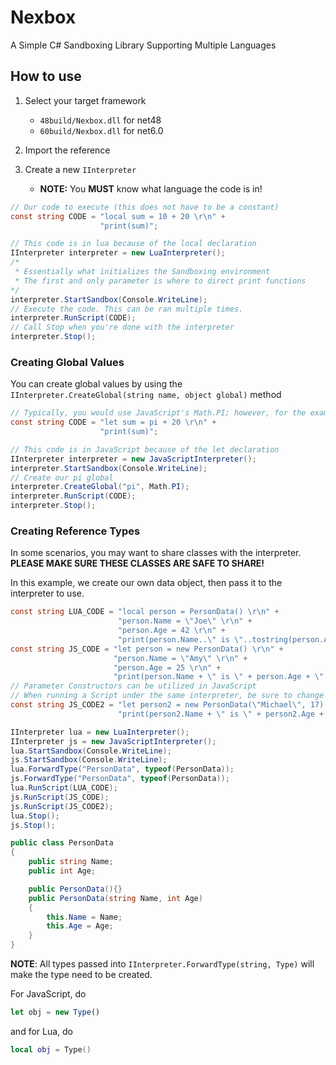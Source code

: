 # Nexbox
A Simple C# Sandboxing Library Supporting Multiple Languages

## How to use

1) Select your target framework
    
    + `48build/Nexbox.dll` for net48
    + `60build/Nexbox.dll` for net6.0
2) Import the reference
3) Create a new `IInterpreter`
    
    + **NOTE:** You **MUST** know what language the code is in!

```cs
// Our code to execute (this does not have to be a constant)
const string CODE = "local sum = 10 + 20 \r\n" +
                    "print(sum)";

// This code is in lua because of the local declaration
IInterpreter interpreter = new LuaInterpreter();
/*
 * Essentially what initializes the Sandboxing environment
 * The first and only parameter is where to direct print functions
*/
interpreter.StartSandbox(Console.WriteLine);
// Execute the code. This can be ran multiple times.
interpreter.RunScript(CODE);
// Call Stop when you're done with the interpreter
interpreter.Stop();
```

### Creating Global Values

You can create global values by using the `IInterpreter.CreateGlobal(string name, object global)` method

```cs
// Typically, you would use JavaScript's Math.PI; however, for the example, we will make our own
const string CODE = "let sum = pi + 20 \r\n" +
                    "print(sum)";

// This code is in JavaScript because of the let declaration
IInterpreter interpreter = new JavaScriptInterpreter();
interpreter.StartSandbox(Console.WriteLine);
// Create our pi global
interpreter.CreateGlobal("pi", Math.PI);
interpreter.RunScript(CODE);
interpreter.Stop();
```

### Creating Reference Types

In some scenarios, you may want to share classes with the interpreter. **PLEASE MAKE SURE THESE CLASSES ARE SAFE TO SHARE!**

In this example, we create our own data object, then pass it to the interpreter to use.

```cs
const string LUA_CODE = "local person = PersonData() \r\n" +
                        "person.Name = \"Joe\" \r\n" +
                        "person.Age = 42 \r\n" +
                        "print(person.Name..\" is \"..tostring(person.Age)..\" years old!\")";
const string JS_CODE = "let person = new PersonData() \r\n" +
                       "person.Name = \"Amy\" \r\n" +
                       "person.Age = 25 \r\n" +
                       "print(person.Name + \" is \" + person.Age + \" years old!\")";
// Parameter Constructors can be utilized in JavaScript
// When running a Script under the same interpreter, be sure to change variable names!
const string JS_CODE2 = "let person2 = new PersonData(\"Michael\", 17) \r\n" +
                        "print(person2.Name + \" is \" + person2.Age + \" years old!\")";

IInterpreter lua = new LuaInterpreter();
IInterpreter js = new JavaScriptInterpreter();
lua.StartSandbox(Console.WriteLine);
js.StartSandbox(Console.WriteLine);
lua.ForwardType("PersonData", typeof(PersonData));
js.ForwardType("PersonData", typeof(PersonData));
lua.RunScript(LUA_CODE);
js.RunScript(JS_CODE);
js.RunScript(JS_CODE2);
lua.Stop();
js.Stop();

public class PersonData
{
    public string Name;
    public int Age;

    public PersonData(){}
    public PersonData(string Name, int Age)
    {
        this.Name = Name;
        this.Age = Age;
    }
}
```

**NOTE**: All types passed into `IInterpreter.ForwardType(string, Type)` will make the type need to be created.

For JavaScript, do

```js
let obj = new Type()
```

and for Lua, do

```lua
local obj = Type()
```
